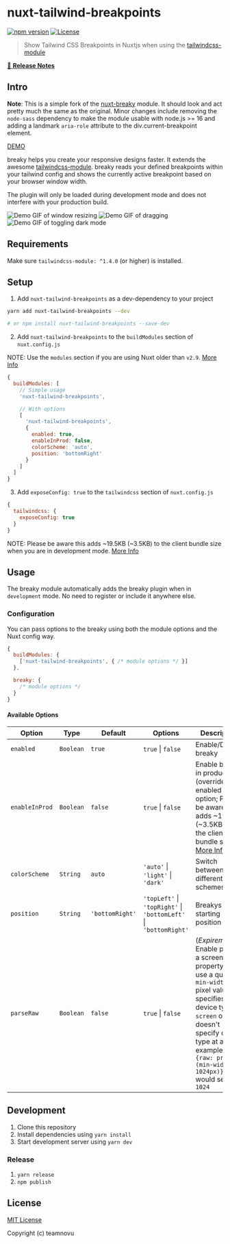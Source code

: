 # nuxt-tailwind-breakpoints

[![npm version][npm-version-src]][npm-version-href]
[![License][license-src]][license-href]

<!-- [![npm downloads][npm-downloads-src]][npm-downloads-href] -->
<!-- [![Circle CI][circle-ci-src]][circle-ci-href] -->
<!-- [![Codecov][codecov-src]][codecov-href] -->

> Show Tailwind CSS Breakpoints in Nuxtjs when using the [tailwindcss-module](https://github.com/nuxt-community/tailwindcss-module)

[📖 **Release Notes**](./CHANGELOG.md)

## Intro

**Note**: This is a simple fork of the [nuxt-breaky](https://github.com/teamnovu/nuxt-breaky) module. It should look and act pretty much the same as the original. Minor changes include removing the `node-sass` dependency to make the module usable with node.js >= 16 and adding a landmark `aria-role` attribute to the div.current-breakpoint element.

[DEMO](https://kswedberg.github.io/nuxt-breaky/)

breaky helps you create your responsive designs faster. It extends the awesome [tailwindcss-module](https://github.com/nuxt-community/tailwindcss-module). breaky reads your defined breakpoints within your tailwind config and shows the currently active breakpoint based on your browser window width.

The plugin will only be loaded during development mode and does not interfere with your production build.

![Demo GIF of window resizing](./example/assets/img/resizing.gif 'Resizing Browser Window')
![Demo GIF of dragging](./example/assets/img/dragging.gif 'Dragging Card to Corners')
![Demo GIF of toggling dark mode](./example/assets/img/toggle-dark-mode.gif 'Toggling between Dark and Light Mode')

## Requirements

Make sure `tailwindcss-module: ^1.4.0` (or higher) is installed.

## Setup

1. Add `nuxt-tailwind-breakpoints` as a dev-dependency to your project

```bash
yarn add nuxt-tailwind-breakpoints --dev

# or npm install nuxt-tailwind-breakpoints --save-dev
```

2. Add `nuxt-tailwind-breakpoints` to the `buildModules` section of `nuxt.config.js`

NOTE: Use the `modules` section if you are using Nuxt older than `v2.9`. [More Info](https://nuxtjs.org/guide/modules/#build-only-modules)

```js
{
  buildModules: [
    // Simple usage
    'nuxt-tailwind-breakpoints',

    // With options
    [
      'nuxt-tailwind-breakpoints',
      {
        enabled: true,
        enableInProd: false,
        colorScheme: 'auto',
        position: 'bottomRight'
      }
    ]
  ]
}
```

3. Add `exposeConfig: true` to the `tailwindcss` section of `nuxt.config.js`

```js
{
  tailwindcss: {
    exposeConfig: true
  }
}
```

NOTE: Please be aware this adds ~19.5KB (~3.5KB) to the client bundle size when you are in development mode. [More Info](https://github.com/nuxt-community/tailwindcss-module#referencing-in-javascript)

## Usage

The breaky module automatically adds the breaky plugin when in `development` mode.
No need to register or include it anywhere else.

### Configuration

You can pass options to the breaky using both the module options and the Nuxt config way.

```js
{
  buildModules: {
    ['nuxt-tailwind-breakpoints', { /* module options */ }]
  },

  breaky: {
    /* module options */
  }
}
```

#### Available Options

| Option         | Type      | Default         | Options                                                          | Description                                                                                                                                                                                                                                                          |
| -------------- | --------- | --------------- | ---------------------------------------------------------------- | -------------------------------------------------------------------------------------------------------------------------------------------------------------------------------------------------------------------------------------------------------------------- |
| `enabled`      | `Boolean` | `true`          | `true` \| `false`                                                | Enable/Disable breaky                                                                                                                                                                                                                                                |
| `enableInProd` | `Boolean` | `false`         | `true` \| `false`                                                | Enable breaky in production (overrides the enabled option; Please be aware this adds ~19.5KB (~3.5KB) to the client bundle size. [More Info](https://github.com/nuxt-community/tailwindcss-module#referencing-in-javascript))                                        |
| `colorScheme`  | `String`  | `auto`          | `'auto'` \| `'light'` \| `'dark'`                                | Switch between different color schemes                                                                                                                                                                                                                               |
| `position`     | `String`  | `'bottomRight'` | `'topLeft'` \| `'topRight'` \| `'bottomLeft'` \| `'bottomRight'` | Breakys starting position                                                                                                                                                                                                                                            |
| `parseRaw`     | `Boolean` | `false`         | `true` \| `false`                                                | (_Expiremental_) Enable parsing a screen's `raw` property and use a query's `min-width` pixel value if it specifies the device type as `screen` or doesn't specify device type at all. For example, `lg: {raw: print, (min-width: 1024px)}` would set `lg` to `1024` |

## Development

1. Clone this repository
2. Install dependencies using `yarn install`
3. Start development server using `yarn dev`

### Release

1. `yarn release`
2. `npm publish`

## License

[MIT License](./LICENSE)

Copyright (c) teamnovu

<!-- Badges -->

[npm-version-src]: https://img.shields.io/npm/v/nuxt-tailwind-breakpoints/latest.svg?style=flat-square
[npm-version-href]: https://www.npmjs.com/package/nuxt-tailwind-breakpoints
[npm-downloads-src]: https://img.shields.io/npm/dt/nuxt-tailwind-breakpoints.svg?style=flat-square
[npm-downloads-href]: https://github.com/kswedberg/nuxt-breaky/releases
[circle-ci-src]: https://img.shields.io/circleci/project/github/kswedberg/nuxt-breaky.svg?style=flat-square
[circle-ci-href]: https://circleci.com/gh/kswedberg/nuxt-breaky
[codecov-src]: https://img.shields.io/codecov/c/github/kswedberg/nuxt-breaky.svg?style=flat-square
[codecov-href]: https://codecov.io/gh/kswedberg/nuxt-breaky
[license-src]: https://img.shields.io/npm/l/nuxt-breaky.svg?style=flat-square
[license-href]: https://github.com/kswedberg/nuxt-breaky/blob/master/LICENSE
